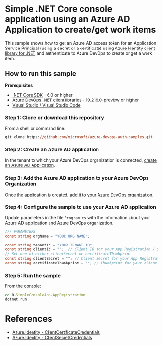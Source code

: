 # Simple .NET Core console application using an Azure AD Application to create/get work items

This sample shows how to get an Azure AD access token for an Application Service Principal (using a secret or a certificate) using [Azure Identity client library for .NET](https://learn.microsoft.com/en-us/dotnet/api/overview/azure/identity-readme?view=azure-dotnet) and authenticate to Azure DevOps to create or get a work item.

## How to run this sample

**Prerequisites**

- [.NET Core SDK](https://dotnet.microsoft.com/en-us/download) - 6.0 or higher
- [Azure DevOps .NET client libraries](https://learn.microsoft.com/en-us/azure/devops/integrate/concepts/dotnet-client-libraries?view=azure-devops) - 19.219.0-preview or higher
- [Visual Studio / Visual Studio Code](https://aka.ms/vsdownload)

### Step 1: Clone or download this repository

From a shell or command line: 

```ps
git clone https://github.com/microsoft/azure-devops-auth-samples.git
```

### Step 2: Create an Azure AD application

In the tenant to which your Azure DevOps organization is connected, [create an Azure AD Application](https://learn.microsoft.com/en-us/azure/active-directory/develop/quickstart-register-app).

### Step 3: Add the Azure AD application to your Azure DevOps Organization

Once the application is created, [add it to your Azure DevOps organization](https://learn.microsoft.com/en-us/azure/devops/integrate/get-started/authentication/service-principal-managed-identity#step-by-step-configuration).

### Step 4: Configure the sample to use your Azure AD application

Update parameters in the file `Program.cs` with the information about your Azure AD application and Azure DevOps organization.

```cs
/// PARAMETERS
const string orgName = "YOUR ORG NAME";

const string tenantId = "YOUR TENANT ID";
const string clientId = "";  // Client ID for your App Registration / Service Principal
// Set one of either clientSecret or certificateThumbprint
const string clientSecret = ""; // Client Secret for your App Registration / Service Principal
const string certificateThumbprint = ""; // Thumbprint for your client certificate
```

### Step 5: Run the sample

From the console:

```cmd
cd 0-SimpleConsoleApp-AppRegistration
dotnet run
```

# References 

- [Azure.Identity - ClientCertificateCredentials](https://learn.microsoft.com/en-us/dotnet/api/azure.identity.clientcertificatecredential?view=azure-dotnet)
- [Azure.Identity - ClientSecretCredentials](https://learn.microsoft.com/en-us/dotnet/api/azure.identity.clientsecretcredential?view=azure-dotnet)